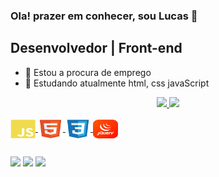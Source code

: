 ### Ola! prazer em conhecer, sou Lucas 👋
## Desenvolvedor | Front-end 

- 🔭 Estou a procura de emprego 
- 🌱 Estudando atualmente html, css javaScript

<div align="center">
  <a href="https://github.com/LucasAbreu09">
  <img height="180em" src="https://github-readme-stats.vercel.app/api?username=LucasAbreu09&show_icons=true&theme=dracula&include_all_commits=true&count_private=true"/>
  <img height="180em" src="https://github-readme-stats.vercel.app/api/top-langs/?username=LucasAbreu09&layout=compact&langs_count=7&theme=dracula"/>
</div>
  
 <div style="display: inline_block"><br>
  <img align="center" alt="lucas-Js" height="30" width="40" src="https://raw.githubusercontent.com/devicons/devicon/master/icons/javascript/javascript-plain.svg">
  <img align="center" alt="lucas-HTML" height="30" width="40" src="https://raw.githubusercontent.com/devicons/devicon/master/icons/html5/html5-original.svg">
  <img align="center" alt="lucas-CSS" height="30" width="40" src="https://raw.githubusercontent.com/devicons/devicon/master/icons/css3/css3-original.svg">
  <img align="center" alt="lucas-Jquey" height="30" width="40" src="https://raw.githubusercontent.com/tandpfun/skill-icons/59059d9d1a2c092696dc66e00931cc1181a4ce1f/icons/JQuery.svg">
</div> 
  
  ##
  
  <div>
    <a href="https://www.linkedin.com/in/lucas-abreu-cortes/" target="_blank"><img src="https://img.shields.io/badge/-LinkedIn-%230077B5?style=for-the-badge&logo=linkedin&logoColor=white" target="_blank"></a>
    <a href = "mailto:lucasabreu.c18@gmail.com"><img src="https://img.shields.io/badge/-Gmail-%23333?style=for-the-badge&logo=gmail&logoColor=white" target="_blank"></a>
    <a href = "href=tel:+5534992252822"><img src="https://img.shields.io/badge/WhatsApp-25D366?style=for-the-badge&logo=whatsapp&logoColor=white"></a>
  </div>
  

